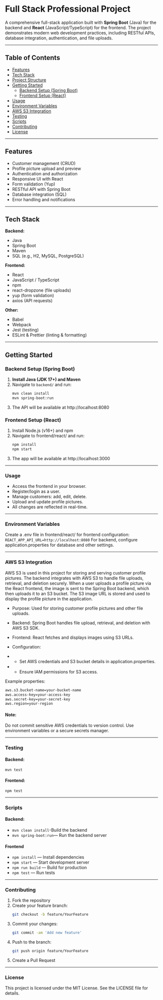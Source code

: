 # Full Stack Professional Project

A comprehensive full-stack application built with **Spring Boot** (Java) for the backend and **React** (JavaScript/TypeScript) for the frontend. The project demonstrates modern web development practices, including RESTful APIs, database integration, authentication, and file uploads.

---

## Table of Contents

- [Features](#features)
- [Tech Stack](#tech-stack)
- [Project Structure](#project-structure)
- [Getting Started](#getting-started)
    - [Backend Setup (Spring Boot)](#backend-setup-spring-boot)
    - [Frontend Setup (React)](#frontend-setup-react)
- [Usage](#usage)
- [Environment Variables](#environment-variables)
- [AWS S3 Integration](#aws-s3-integration)
- [Testing](#testing)
- [Scripts](#scripts)
- [Contributing](#contributing)
- [License](#license)

---

## Features

- Customer management (CRUD)
- Profile picture upload and preview
- Authentication and authorization
- Responsive UI with React
- Form validation (Yup)
- RESTful API with Spring Boot
- Database integration (SQL)
- Error handling and notifications

---

## Tech Stack

**Backend:**
- Java
- Spring Boot
- Maven
- SQL (e.g., H2, MySQL, PostgreSQL)

**Frontend:**
- React
- JavaScript / TypeScript
- npm
- react-dropzone (file uploads)
- yup (form validation)
- axios (API requests)

**Other:**
- Babel
- Webpack
- Jest (testing)
- ESLint & Prettier (linting & formatting)

---

## Getting Started

### Backend Setup (Spring Boot)

1. **Install Java (JDK 17+) and Maven**
2. Navigate to `backend/` and run:
   ```bash
   mvn clean install
   mvn spring-boot:run
   ```
3. The API will be available at http://localhost:8080

### Frontend Setup (React)

1. Install Node.js (v16+) and npm
2. Navigate to frontend/react/ and run:
   ```bash
   npm install
   npm start
   ```
3. The app will be available at http://localhost:3000

---

### Usage

- Access the frontend in your browser.
- Register/login as a user.
- Manage customers: add, edit, delete.
- Upload and update profile pictures.
- All changes are reflected in real-time.

---

### Environment Variables
Create a .env file in frontend/react/ for frontend configuration:
`REACT_APP_API_URL=http://localhost:8080`
For backend, configure application.properties for database and other settings.

---

### AWS S3 Integration
AWS S3 is used in this project for storing and serving customer profile pictures. The backend integrates with AWS S3 to handle file uploads, retrieval, and deletion securely. When a user uploads a profile picture via the React frontend, the image is sent to the Spring Boot backend, which then uploads it to an S3 bucket. The S3 image URL is stored and used to display the profile picture in the application.
- Purpose: Used for storing customer profile pictures and other file uploads.

- Backend: Spring Boot handles file upload, retrieval, and deletion with AWS S3 SDK.

- Frontend: React fetches and displays images using S3 URLs.

- Configuration:

 - - Set AWS credentials and S3 bucket details in application.properties.

- - Ensure IAM permissions for S3 access.

Example properties:
```bash
aws.s3.bucket-name=your-bucket-name
aws.access-key=your-access-key
aws.secret-key=your-secret-key
aws.region=your-region
```

#### Note:
Do not commit sensitive AWS credentials to version control. Use environment variables or a secure secrets manager.

---

### Testing
#### Backend:
`mvn test`
#### Frontend:

`npm test`

---

### Scripts
####  Backend:
- `mvn clean install`-Build the backend
- `mvn spring-boot:run`— Run the backend server

#### Frontend
- `npm install` — Install dependencies
- `npm start` — Start development server
- `npm run build` — Build for production
- `npm test` — Run tests

---

### Contributing
1. Fork the repository
2. Create your feature branch:
   ```bash
   git checkout -b feature/YourFeature
   ```
3. Commit your changes:
   ```bash
   git commit -am 'Add new feature'
   ```
4. Push to the branch:
   ```bash
   git push origin feature/YourFeature
   ```
5. Create a Pull Request

---

### License
This project is licensed under the MIT License. See the LICENSE file for details.
